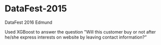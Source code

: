 # DataFest-2015
DataFest 2016 Edmund

Used XGBoost to answer the question "Will this customer buy or not after he/she express interests on website by leaving contact information?” 
